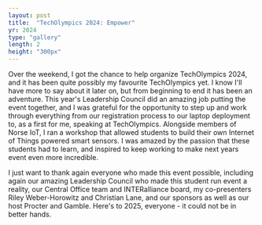 ```yaml
---
layout: post
title:  "TechOlympics 2024: Empower"
yr: 2024
type: "gallery"
length: 2
height: "300px"
---
```


Over the weekend, I got the chance to help organize TechOlympics 2024, and it has been quite possibly my favourite TechOlympics yet. <!--more-->
I know I'll have more to say about it later on, but from beginning to end it has been an adventure. This year's Leadership Council did an amazing job putting the event together, and I was grateful for the opportunity to step up and work through everything from our registration process to our laptop deployment to, as a first for me, speaking at TechOlympics. Alongside members of Norse IoT, I ran a workshop that allowed students to build their own Internet of Things powered smart sensors. I was amazed by the passion that these students had to learn, and inspired to keep working to make next years event even more incredible.

I just want to thank again everyone who made this event possible, including again our amazing Leadership Council who made this student run event a reality, our Central Office team and INTERalliance board, my co-presenters Riley Weber-Horowitz and Christian Lane, and our sponsors as well as our host Procter and Gamble. Here's to 2025, everyone - it could not be in better hands.